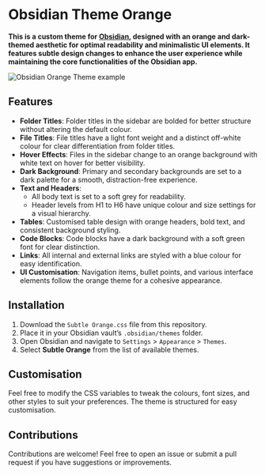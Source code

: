 # Obsidian Theme Orange

**This is a custom theme for [Obsidian](https://obsidian.md), designed with an orange and dark-themed aesthetic for optimal readability and minimalistic UI elements. It features subtle design changes to enhance the user experience while maintaining the core functionalities of the Obsidian app.**

![Obsidian Orange Theme example](https://github.com/user-attachments/assets/2e51fbd5-3df4-4244-a1d5-89a06b4e430f)

## Features
- **Folder Titles**: Folder titles in the sidebar are bolded for better structure without altering the default colour.
- **File Titles**: File titles have a light font weight and a distinct off-white colour for clear differentiation from folder titles.
- **Hover Effects**: Files in the sidebar change to an orange background with white text on hover for better visibility.
- **Dark Background**: Primary and secondary backgrounds are set to a dark palette for a smooth, distraction-free experience.
- **Text and Headers**: 
  - All body text is set to a soft grey for readability.
  - Header levels from H1 to H6 have unique colour and size settings for a visual hierarchy.
- **Tables**: Customised table design with orange headers, bold text, and consistent background styling.
- **Code Blocks**: Code blocks have a dark background with a soft green font for clear distinction.
- **Links**: All internal and external links are styled with a blue colour for easy identification.
- **UI Customisation**: Navigation items, bullet points, and various interface elements follow the orange theme for a cohesive appearance.

## Installation
1. Download the `Subtle Orange.css` file from this repository.
2. Place it in your Obsidian vault’s `.obsidian/themes` folder.
3. Open Obsidian and navigate to `Settings` > `Appearance` > `Themes`.
4. Select **Subtle Orange** from the list of available themes.

## Customisation
Feel free to modify the CSS variables to tweak the colours, font sizes, and other styles to suit your preferences. The theme is structured for easy customisation.

## Contributions
Contributions are welcome! Feel free to open an issue or submit a pull request if you have suggestions or improvements.
